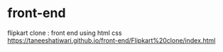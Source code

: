 # front-end
flipkart clone : front end using html css
https://taneeshatiwari.github.io/front-end/Flipkart%20clone/index.html
